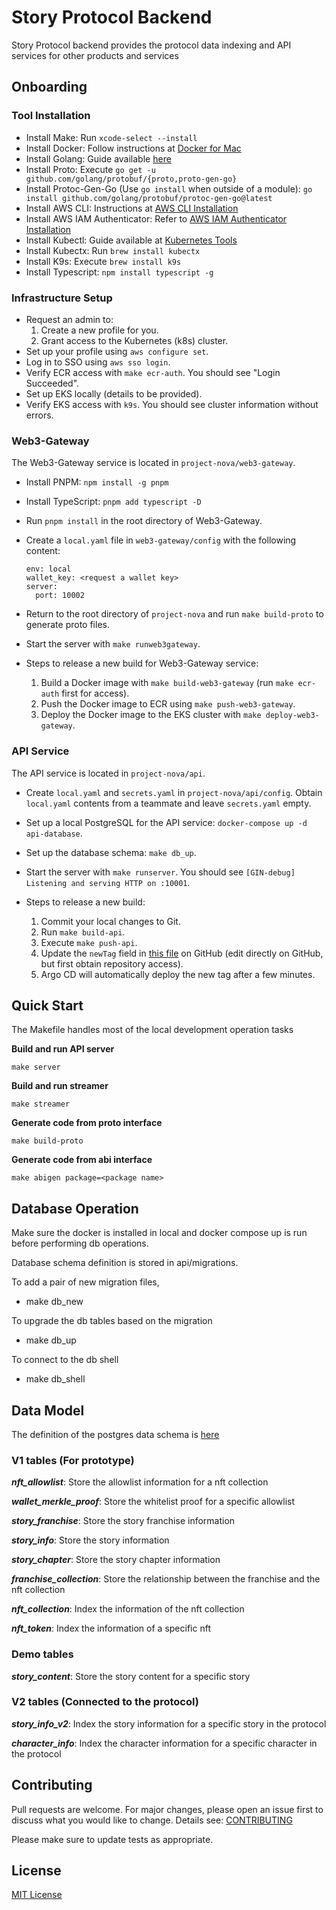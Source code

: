 # Story Protocol Backend  

Story Protocol backend provides the protocol data indexing and API services for other products and services 

## Onboarding

### Tool Installation
* Install Make: Run `xcode-select --install`
* Install Docker: Follow instructions at [Docker for Mac](https://docs.docker.com/docker-for-mac/install/)
* Install Golang: Guide available [here](https://jimkang.medium.com/install-go-on-mac-with-homebrew-5fa421fc55f5)
* Install Proto: Execute `go get -u github.com/golang/protobuf/{proto,proto-gen-go}`
* Install Protoc-Gen-Go (Use `go install` when outside of a module): `go install github.com/golang/protobuf/protoc-gen-go@latest`
* Install AWS CLI: Instructions at [AWS CLI Installation](https://docs.aws.amazon.com/cli/latest/userguide/getting-started-install.html)
* Install AWS IAM Authenticator: Refer to [AWS IAM Authenticator Installation](https://docs.aws.amazon.com/eks/latest/userguide/install-aws-iam-authenticator.html)
* Install Kubectl: Guide available at [Kubernetes Tools](https://kubernetes.io/docs/tasks/tools/)
* Install Kubectx: Run `brew install kubectx`
* Install K9s: Execute `brew install k9s`
* Install Typescript: `npm install typescript -g`

### Infrastructure Setup
* Request an admin to: 
  1. Create a new profile for you.
  2. Grant access to the Kubernetes (k8s) cluster.
* Set up your profile using `aws configure set`.
* Log in to SSO using `aws sso login`.
* Verify ECR access with `make ecr-auth`. You should see "Login Succeeded".
* Set up EKS locally (details to be provided).
* Verify EKS access with `k9s`. You should see cluster information without errors.

### Web3-Gateway
The Web3-Gateway service is located in `project-nova/web3-gateway`.
* Install PNPM: `npm install -g pnpm`
* Install TypeScript: `pnpm add typescript -D`
* Run `pnpm install` in the root directory of Web3-Gateway.
* Create a `local.yaml` file in `web3-gateway/config` with the following content:
    ```
    env: local
    wallet_key: <request a wallet key>
    server:
      port: 10002
    ```
* Return to the root directory of `project-nova` and run `make build-proto` to generate proto files.
* Start the server with `make runweb3gateway`.

* Steps to release a new build for Web3-Gateway service:
  1. Build a Docker image with `make build-web3-gateway` (run `make ecr-auth` first for access).
  2. Push the Docker image to ECR using `make push-web3-gateway`.
  3. Deploy the Docker image to the EKS cluster with `make deploy-web3-gateway`.

### API Service
The API service is located in `project-nova/api`.
* Create `local.yaml` and `secrets.yaml` in `project-nova/api/config`. Obtain `local.yaml` contents from a teammate and leave `secrets.yaml` empty.
* Set up a local PostgreSQL for the API service: `docker-compose up -d api-database`.
* Set up the database schema: `make db_up`.
* Start the server with `make runserver`. You should see `[GIN-debug] Listening and serving HTTP on :10001`.

* Steps to release a new build:
  1. Commit your local changes to Git.
  2. Run `make build-api`.
  3. Execute `make push-api`.
  4. Update the `newTag` field in [this file](https://github.com/storyprotocol/project-nova-cd/blob/main/deploy/envs/stag/kustomization.yml) on GitHub (edit directly on GitHub, but first obtain repository access).
  5. Argo CD will automatically deploy the new tag after a few minutes.


## Quick Start 
The Makefile handles most of the local development operation tasks

**Build and run API server**

`make server` 

**Build and run streamer**

`make streamer`

**Generate code from proto interface**

`make build-proto`

**Generate code from abi interface**

`make abigen package=<package name>`

## Database Operation

Make sure the docker is installed in local and docker compose up is run before performing db operations.

Database schema definition is stored in api/migrations. 

To add a pair of new migration files, 

- make db_new

To upgrade the db tables based on the migration

- make db_up

To connect to the db shell

- make db_shell

## Data Model

The definition of the postgres data schema is [here](/api/migrations)

### V1 tables (For prototype)

***nft_allowlist***: Store the allowlist information for a nft collection

***wallet_merkle_proof***: Store the whitelist proof for a specific allowlist 

***story_franchise***: Store the story franchise information

***story_info***: Store the story information

***story_chapter***: Store the story chapter information

***franchise_collection***: Store the relationship between the franchise and the nft collection

***nft_collection***: Index the information of the nft collection

***nft_token***: Index the information of a specific nft

### Demo tables 

***story_content***: Store the story content for a specific story   

### V2 tables (Connected to the protocol)

***story_info_v2***: Index the story information for a specific story in the protocol

***character_info***: Index the character information for a specific character in the protocol   

## Contributing

Pull requests are welcome. For major changes, please open an issue first
to discuss what you would like to change. Details see: [CONTRIBUTING](/CONTRIBUTING.md)

Please make sure to update tests as appropriate.

## License

[MIT License](/LICENSE.md)